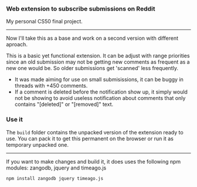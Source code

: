 ### Web extension to subscribe submissions on Reddit
My personal CS50 final project.

----

Now I'll take this as a base and work on a second version with different aproach.

This is a basic yet functional extension. It can be adjust with range priorities since an old submission may not be getting new comments as frequent as a new one would be. So older submissions get 'scanned' less frequently.

- It was made aiming for use on small submisissions, it can be buggy in threads with +450 comments.
-  If a comment is deleted before the notification show up, it simply would not be showing to avoid useless notification about comments that only contains "[deleted]" or "[removed]" text.

### Use it
The `build` folder contains the unpacked version of the extension ready to use. You can pack it to get this permanent on the browser or run it as temporary unpacked one.

---

If you want to make changes and build it, it does uses the following npm modules:
zangodb, jquery and timeago.js

```
npm install zangodb jquery timeago.js
```